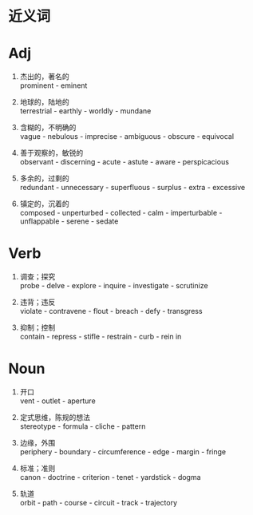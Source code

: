 # 近义词      

# Adj
1. 杰出的，著名的      
prominent - eminent       

2. 地球的，陆地的   
terrestrial - earthly - worldly - mundane       

3. 含糊的，不明确的   
vague - nebulous - imprecise - ambiguous - obscure - equivocal       

4. 善于观察的，敏锐的     
observant - discerning - acute - astute - aware - perspicacious    

5. 多余的，过剩的   
redundant - unnecessary - superfluous - surplus - extra - excessive     

6. 镇定的，沉着的    
composed - unperturbed - collected - calm - imperturbable - unflappable - serene - sedate   



# Verb
1. 调查；探究    
probe - delve - explore - inquire - investigate - scrutinize    

2. 违背；违反    
violate - contravene - flout - breach - defy - transgress      

3. 抑制；控制    
contain - repress - stifle - restrain - curb - rein in     



# Noun
1. 开口  
vent - outlet - aperture    

2. 定式思维，陈规的想法   
stereotype - formula - cliche - pattern     

3. 边缘，外围    
periphery - boundary - circumference - edge - margin - fringe     

4. 标准；准则     
canon - doctrine - criterion - tenet - yardstick - dogma     

5. 轨道    
orbit - path - course - circuit - track - trajectory    



